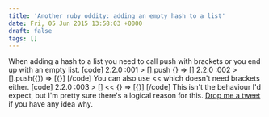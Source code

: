 ```yaml
---
title: 'Another ruby oddity: adding an empty hash to a list'
date: Fri, 05 Jun 2015 13:58:03 +0000
draft: false
tags: []
---
```


When adding a hash to a list you need to call push with brackets or you end up with an empty list. \[code\] 2.2.0 :001 > \[\].push {} => \[\] 2.2.0 :002 > \[\].push({}) => \[{}\] \[/code\] You can also use << which doesn't need brackets either. \[code\] 2.2.0 :003 > \[\] << {} => \[{}\] \[/code\] This isn't the behaviour I'd expect, but I'm pretty sure there's a logical reason for this. [Drop me a tweet](http://twitter.com/jjeffries1) if you have any idea why.